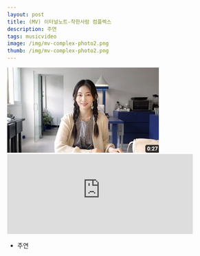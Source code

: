 ```yaml
---
layout: post
title: (MV) 이터널노트-착한사람 컴플렉스
description: 주연
tags: musicvideo
image: /img/mv-complex-photo2.png
thumb: /img/mv-complex-photo2.png
---
```


<img src="../img/mv-complex-photo1.png" width="70%" height="70%">
<iframe width="432" height="185.5" src="https://www.youtube.com/embed/6CKzwTeqSU8" title="[M/V] 착한사람 컴플렉스 - 이터널노트 (Prod.Ilyeob)" frameborder="0" allow="accelerometer; autoplay; clipboard-write; encrypted-media; gyroscope; picture-in-picture; web-share" allowfullscreen></iframe>


- 주연

